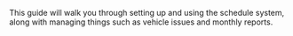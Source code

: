 This guide will walk you through setting up and using the schedule system, along with managing things such as vehicle issues and monthly reports.
